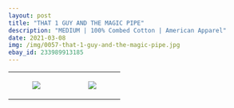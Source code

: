 ```yaml
---
layout: post
title: "THAT 1 GUY AND THE MAGIC PIPE"
description: "MEDIUM | 100% Combed Cotton | American Apparel"
date: 2021-03-08
img: /img/0057-that-1-guy-and-the-magic-pipe.jpg
ebay_id: 233989913185
---
```




<table style="width:100%;"><tr><td style="vertical-align:top;">
      <figure class="tmblr-full" data-orig-height="2048" data-orig-width="1365" data-orig-src="https://concertshirts.netlify.app/shirts/0057/0057-01.jpg"><img src="https://64.media.tumblr.com/b0b9ad2005e7d726d04b21ab4837f39e/43c1e1e24d760685-66/s540x810/bbff4e7c0acbbdccaff76335dcff06861f671220.jpg" data-orig-height="2048" data-orig-width="1365" data-orig-src="https://concertshirts.netlify.app/shirts/0057/0057-01.jpg"/></figure></td>
    <td style="vertical-align:top;">
      <figure class="tmblr-full" data-orig-height="2048" data-orig-width="1365" data-orig-src="https://concertshirts.netlify.app/shirts/0057/0057-02.jpg"><img src="https://64.media.tumblr.com/4a744b7edfd00f3a3e55a1e279bb40a4/43c1e1e24d760685-08/s540x810/b38f58fd00459c96321f5dc197e66125b196801c.jpg" data-orig-height="2048" data-orig-width="1365" data-orig-src="https://concertshirts.netlify.app/shirts/0057/0057-02.jpg"/></figure></td>
  </tr></table>
